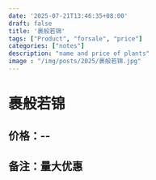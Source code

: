```yaml
---
date: '2025-07-21T13:46:35+08:00'
draft: false
title: '裹般若锦'
tags: ["Product", "forsale", "price"]
categories: ["notes"]
description: "name and price of plants"
image : "/img/posts/2025/裹般若锦.jpg"
---
```


# 裹般若锦

## 价格：--

## 备注：量大优惠